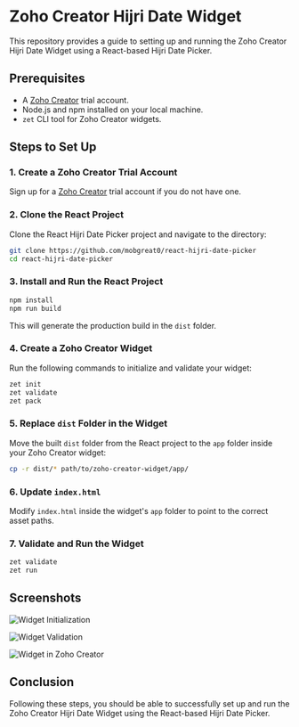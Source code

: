 # Zoho Creator Hijri Date Widget

This repository provides a guide to setting up and running the Zoho Creator Hijri Date Widget using a React-based Hijri Date Picker.

## Prerequisites
- A [Zoho Creator](https://www.zoho.com/creator/) trial account.
- Node.js and npm installed on your local machine.
- `zet` CLI tool for Zoho Creator widgets.

## Steps to Set Up

### 1. Create a Zoho Creator Trial Account
Sign up for a [Zoho Creator](https://www.zoho.com/creator/) trial account if you do not have one.

### 2. Clone the React Project
Clone the React Hijri Date Picker project and navigate to the directory:
```sh
git clone https://github.com/mobgreat0/react-hijri-date-picker
cd react-hijri-date-picker
```

### 3. Install and Run the React Project
```sh
npm install
npm run build
```
This will generate the production build in the `dist` folder.

### 4. Create a Zoho Creator Widget
Run the following commands to initialize and validate your widget:
```sh
zet init
zet validate
zet pack
```

### 5. Replace `dist` Folder in the Widget
Move the built `dist` folder from the React project to the `app` folder inside your Zoho Creator widget:
```sh
cp -r dist/* path/to/zoho-creator-widget/app/
```

### 6. Update `index.html`
Modify `index.html` inside the widget's `app` folder to point to the correct asset paths.

### 7. Validate and Run the Widget
```sh
zet validate
zet run
```

## Screenshots

![Widget Initialization](https://github.com/user-attachments/assets/7053a590-0926-44d7-8a1c-e64c87c3a616)

![Widget Validation](https://github.com/user-attachments/assets/f6424475-fabb-4867-845c-9087fc101dd2)

![Widget in Zoho Creator](https://github.com/user-attachments/assets/9a41b719-d1ca-4685-962d-f31afe18327c)

## Conclusion
Following these steps, you should be able to successfully set up and run the Zoho Creator Hijri Date Widget using the React-based Hijri Date Picker.

